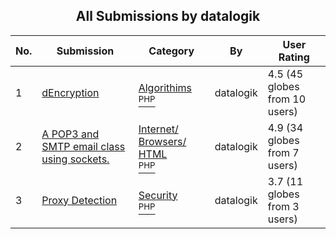 ﻿<div align="center">

## All Submissions by datalogik

</div>

No.  | Submission | Category | By   | User Rating
---- | ---------- | -------- | ---- | -----------
1 | [dEncryption<br />](https://github.com/Planet-Source-Code/datalogik-dencryption__8-963) | [Algorithims<br /><sup>PHP</sup>](../ByCategory/algorithims__8-29.md) | datalogik | 4.5 (45 globes from 10 users)
2 | [A POP3 and SMTP email class using sockets\.<br />](https://github.com/Planet-Source-Code/datalogik-a-pop3-and-smtp-email-class-using-sockets__8-1469) | [Internet/ Browsers/ HTML<br /><sup>PHP</sup>](../ByCategory/internet-browsers-html__8-9.md) | datalogik | 4.9 (34 globes from 7 users)
3 | [Proxy Detection<br />](https://github.com/Planet-Source-Code/datalogik-proxy-detection__8-847) | [Security<br /><sup>PHP</sup>](../ByCategory/security__8-14.md) | datalogik | 3.7 (11 globes from 3 users)
